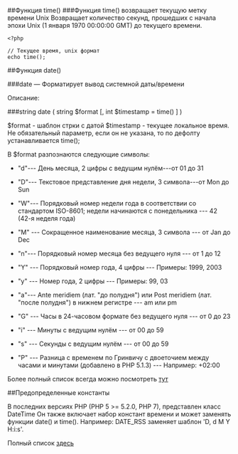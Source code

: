 ##Функция time()
###Функция time() возвращает текущую метку времени Unix
Возвращает количество секунд, прошедших с начала эпохи Unix 
(1 января 1970 00:00:00 GMT) до текущего времени.
```
<?php

// Текущее время, unix формат
echo time();
````

##Функция date()

###date — Форматирует вывод системной даты/времени

Описание:

###string date ( string $format [, int $timestamp = time() ] )

$format - шаблон стрки с датой
$timestamp - текущее локальное время. Не обязательный параметр, 
если он не указана, то по дефолту устанавливается time();

В $format разпознаются следующие символы:

* "d"--- День месяца, 2 цифры с ведущим нулём---от 01 до 31

* "D"--- Текстовое представление дня недели, 3 символа---от Mon до Sun

* "W"--- Порядковый номер недели года в соответствии
 со стандартом ISO-8601; недели начинаются с понедельника --- 42 (42-я неделя года)
 
 * "M" --- Сокращенное наименование месяца, 3 символа --- от Jan до Dec
 
 * "n"---  	Порядковый номер месяца без ведущего нуля --- от 1 до 12
 
 * "Y" --- Порядковый номер года, 4 цифры ---  	Примеры: 1999, 2003
 
 * "y" --- Номер года, 2 цифры --- Примеры: 99, 03
 
 * "a"--- Ante meridiem (лат. "до полудня")
  или Post meridiem (лат. "после полудня") в нижнем регистре --- am или pm
  
  * "G" --- Часы в 24-часовом формате без ведущего нуля ---  	от 0 до 23
  
  * "i" ---  Минуты с ведущим нулём --- от 00 до 59
  
  * "s" --- Секунды с ведущим нулём --- от 00 до 59
  
  * "P" --- Разница с временем по Гринвичу
   с двоеточием между часами и минутами (добавлено в PHP 5.1.3) --- Например: +02:00
   
   Более полный список всегда можно посмотреть
    [тут](http://php.net/manual/ru/function.date.php)
    
  ##Предопределенные константы
  
  В последних версиях PHP (PHP 5 >= 5.2.0, PHP 7), представлен класс  DateTime
  Он также включает набор констант времени и может заменять функции date() и time(). 
  Например: DATE_RSS заменяет шаблон 'D, d M Y H:i:s'. 
  
  Полный список [здесь](http://php.net/manual/ru/class.datetime.php#datetime.constants.types)
   
   
  
 
 